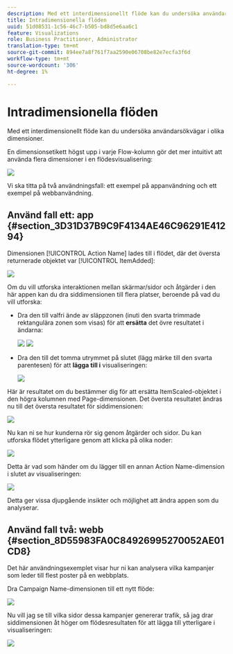 ```yaml
---
description: Med ett interdimensionellt flöde kan du undersöka användarsökvägar i olika dimensioner.
title: Intradimensionella flöden
uuid: 51d08531-1c56-46c7-b505-bd8d5e6aa6c1
feature: Visualizations
role: Business Practitioner, Administrator
translation-type: tm+mt
source-git-commit: 894ee7a8f761f7aa2590e06708be82e7ecfa3f6d
workflow-type: tm+mt
source-wordcount: '306'
ht-degree: 1%

---
```



# Intradimensionella flöden

Med ett interdimensionellt flöde kan du undersöka användarsökvägar i olika dimensioner.

En dimensionsetikett högst upp i varje Flow-kolumn gör det mer intuitivt att använda flera dimensioner i en flödesvisualisering:

![](assets/flow.png)

Vi ska titta på två användningsfall: ett exempel på appanvändning och ett exempel på webbanvändning.

## Använd fall ett: app {#section_3D31D37B9C9F4134AE46C96291E41294}

Dimensionen [!UICONTROL Action Name] lades till i flödet, där det översta returnerade objektet var [!UICONTROL ItemAdded]:

![](assets/multi-dimensional-flow.png)

Om du vill utforska interaktionen mellan skärmar/sidor och åtgärder i den här appen kan du dra siddimensionen till flera platser, beroende på vad du vill utforska:

* Dra den till valfri ände av släppzonen (inuti den svarta trimmade rektangulära zonen som visas) för att **ersätta** det övre resultatet i ändarna:

   ![](assets/multi-dimensional-flow2.png) ![](assets/multi-dimensional-flow3.png)

* Dra den till det tomma utrymmet på slutet (lägg märke till den svarta parentesen) för att **lägga till i** visualiseringen:

   ![](assets/multi-dimensional-flow4.png)

Här är resultatet om du bestämmer dig för att ersätta ItemScaled-objektet i den högra kolumnen med Page-dimensionen. Det översta resultatet ändras nu till det översta resultatet för siddimensionen:

![](assets/multi-dimensional-flow5.png)

Nu kan ni se hur kunderna rör sig genom åtgärder och sidor. Du kan utforska flödet ytterligare genom att klicka på olika noder:

![](assets/multi-dimensional-flow6.png)

Detta är vad som händer om du lägger till en annan Action Name-dimension i slutet av visualiseringen:

![](assets/multi-dimensional-flow7.png)

Detta ger vissa djupgående insikter och möjlighet att ändra appen som du analyserar.

## Använd fall två: webb {#section_8D55983FA0C84926995270052AE01CD8}

Det här användningsexemplet visar hur ni kan analysera vilka kampanjer som leder till flest poster på en webbplats.

Dra Campaign Name-dimensionen till ett nytt flöde:

![](assets/multi-dimensional-flow8.png)

Nu vill jag se till vilka sidor dessa kampanjer genererar trafik, så jag drar siddimensionen åt höger om flödesresultaten för att lägga till ytterligare i visualiseringen:

![](assets/multi-dimensional-flow9.png)
